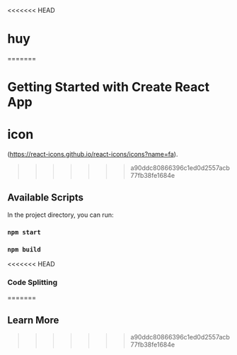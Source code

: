 <<<<<<< HEAD
# huy
=======
# Getting Started with Create React App

# icon
(https://react-icons.github.io/react-icons/icons?name=fa).

>>>>>>> a90ddc80866396c1ed0d2557acb77fb38fe1684e
## Available Scripts

In the project directory, you can run:

### `npm start`


### `npm build`

<<<<<<< HEAD

### Code Splitting
=======
## Learn More
>>>>>>> a90ddc80866396c1ed0d2557acb77fb38fe1684e
